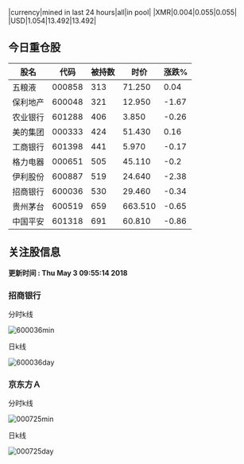 |currency|mined in last 24 hours|all|in pool|
|XMR|0.004|0.055|0.055|
|USD|1.054|13.492|13.492|

## 今日重仓股 

|股名|代码|被持数|时价|涨跌%|
|---|---|---|---|---|
|五粮液|000858|313|71.250|0.04|
|保利地产|600048|321|12.950|-1.67|
|农业银行|601288|406|3.850|-0.26|
|美的集团|000333|424|51.430|0.16|
|工商银行|601398|441|5.970|-0.17|
|格力电器|000651|505|45.110|-0.2|
|伊利股份|600887|519|24.640|-2.38|
|招商银行|600036|530|29.460|-0.34|
|贵州茅台|600519|659|663.510|-0.65|
|中国平安|601318|691|60.810|-0.86|

## 关注股信息
**更新时间 : Thu May  3 09:55:14 2018**
### 招商银行 
分时k线

![600036min](http://image.sinajs.cn/newchart/min/n/sh600036.gif)

日k线

![600036day](http://image.sinajs.cn/newchart/daily/n/sh600036.gif)

### 京东方Ａ 
分时k线

![000725min](http://image.sinajs.cn/newchart/min/n/sz000725.gif)

日k线

![000725day](http://image.sinajs.cn/newchart/daily/n/sz000725.gif)
